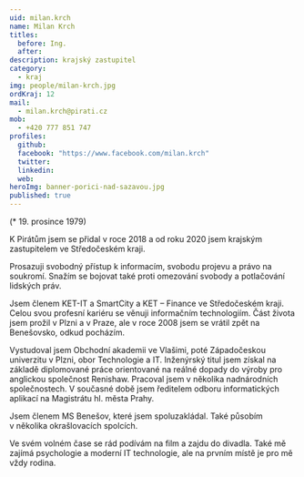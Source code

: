 ```yaml
---
uid: milan.krch
name: Milan Krch
titles:
  before: Ing.
  after:
description: krajský zastupitel
category:
  - kraj
img: people/milan-krch.jpg
ordKraj: 12
mail:
  - milan.krch@pirati.cz
mob:
  - +420 777 851 747
profiles:
  github:
  facebook: "https://www.facebook.com/milan.krch"
  twitter: 
  linkedin: 
  web: 
heroImg: banner-porici-nad-sazavou.jpg
published: true
---
```


(* 19. prosince 1979)

K Pirátům jsem se přidal v roce 2018 a od roku 2020 jsem krajským zastupitelem ve Středočeském kraji. 

Prosazuji svobodný přístup k informacím, svobodu projevu a právo na soukromí. Snažím se bojovat také proti omezování svobody a potlačování lidských práv.

Jsem členem  KET-IT a SmartCity a KET – Finance ve Středočeském kraji. Celou svou profesní kariéru se věnuji informačním technologiím. Část života jsem prožil v Plzni a v Praze, ale v roce 2008 jsem se vrátil zpět na Benešovsko, odkud pocházím.

Vystudoval jsem Obchodní akademii ve Vlašimi, poté Západočeskou univerzitu v Plzni, obor Technologie a IT. Inženýrský titul jsem získal na základě diplomované práce orientované na reálné dopady do výroby pro anglickou společnost Renishaw. Pracoval jsem v několika nadnárodních společnostech. V současné době jsem ředitelem odboru informatických aplikací na Magistrátu hl. města Prahy. 

Jsem členem MS Benešov, které jsem spoluzakládal. Také působím v několika okrašlovacích spolcích.

Ve svém volném čase se rád podívám na film a zajdu do divadla. Také mě zajímá psychologie a moderní IT technologie, ale na prvním místě je pro mě vždy rodina.
